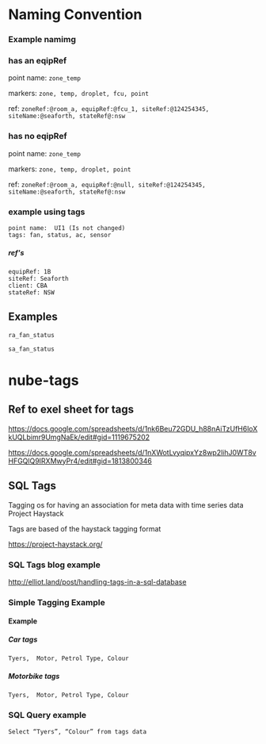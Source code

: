 
# Naming Convention

### Example namimg

### has an eqipRef
point name: ```zone_temp```

markers: ```zone, temp, droplet, fcu, point```

ref: ```zoneRef:@room_a, equipRef:@fcu_1, siteRef:@124254345, siteName:@seaforth, stateRef@:nsw```


### has no eqipRef
point name: ```zone_temp```

markers: ```zone, temp, droplet, point```

ref: ```zoneRef:@room_a, equipRef:@null, siteRef:@124254345, siteName:@seaforth, stateRef@:nsw```



### example using tags

```
point name:  UI1 (Is not changed)
tags: fan, status, ac, sensor

```
##### ref's

```
equipRef: 1B
siteRef: Seaforth
client: CBA
stateRef: NSW

```

## Examples

```ra_fan_status```

```sa_fan_status```



# nube-tags

## Ref to exel sheet for tags
https://docs.google.com/spreadsheets/d/1nk6Beu72GDU_h88nAiTzUfH6loXkUQLbimr9UmgNaEk/edit#gid=1119675202

https://docs.google.com/spreadsheets/d/1nXWotLvyqipxYz8wp2lihJ0WT8vHFGQlQ9IRXMwyPr4/edit#gid=1813800346

## SQL Tags
Tagging os for having an association for meta data with time series data 
Project Haystack

Tags are based of the haystack tagging format

https://project-haystack.org/

### SQL Tags blog example 
http://elliot.land/post/handling-tags-in-a-sql-database


### Simple Tagging Example 
#### Example

##### Car tags
```Tyers,  Motor, Petrol Type, Colour```


##### Motorbike tags
```Tyers,  Motor, Petrol Type, Colour```

### SQL Query example

```Select “Tyers”, “Colour” from tags data```


